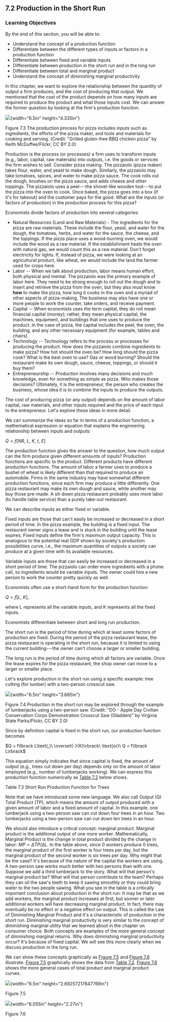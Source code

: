 ## 7.2 Production in the Short Run

### Learning Objectives

By the end of this section, you will be able to:

-   Understand the concept of a production function
-   Differentiate between the different types of inputs or factors in a
    production function
-   Differentiate between fixed and variable inputs
-   Differentiate between production in the short run and in the long
    run
-   Differentiate between total and marginal product
-   Understand the concept of diminishing marginal productivity

In this chapter, we want to explore the relationship between the
quantity of output a firm produces, and the cost of producing that
output. We mentioned that the cost of the product depends on how many
inputs are required to produce the product and what those inputs cost.
We can answer the former question by looking at the firm's production
function.

![](media/rId22.jpeg){width="6.5in" height="4.335in"}

Figure 7.3 The production process for pizza includes inputs such as
ingredients, the efforts of the pizza maker, and tools and materials for
cooking and serving. (Credit: "Grilled gluten-free BBQ chicken pizza" by
Keith McDuffee/Flickr, CC BY 2.0)

Production is the process (or processes) a firm uses to transform inputs
(e.g., labor, capital, raw materials) into outputs, i.e. the goods or
services the firm wishes to sell. Consider pizza making. The pizzaiolo
(pizza maker) takes flour, water, and yeast to make dough. Similarly,
the pizzaiolo may take tomatoes, spices, and water to make pizza sauce.
The cook rolls out the dough, brushes on the pizza sauce, and adds
cheese and other toppings. The pizzaiolo uses a peel---the shovel-like
wooden tool---to put the pizza into the oven to cook. Once baked, the
pizza goes into a box (if it's for takeout) and the customer pays for
the good. What are the inputs (or factors of production) in the
production process for this pizza?

Economists divide factors of production into several categories:

-   Natural Resources (Land and Raw Materials) - The ingredients for the
    pizza are raw materials. These include the flour, yeast, and water
    for the dough, the tomatoes, herbs, and water for the sauce, the
    cheese, and the toppings. If the pizza place uses a wood-burning
    oven, we would include the wood as a raw material. If the
    establishment heats the oven with natural gas, we would count this
    as a raw material. Don't forget electricity for lights. If, instead
    of pizza, we were looking at an agricultural product, like wheat, we
    would include the land the farmer used for crops here.
-   Labor -- When we talk about production, labor means human effort,
    both physical and mental. The pizzaiolo was the primary example of
    labor here. They need to be strong enough to roll out the dough and
    to insert and retrieve the pizza from the oven, but they also must
    know **how** to make the pizza, how long it cooks in the oven and a
    myriad of other aspects of pizza-making. The business may also have
    one or more people to work the counter, take orders, and receive
    payment.
-   Capital -- When economists uses the term capital, they do not mean
    financial capital (money); rather, they mean physical capital, the
    machines, equipment, and buildings that one uses to produce the
    product. In the case of pizza, the capital includes the peel, the
    oven, the building, and any other necessary equipment (for example,
    tables and chairs).
-   Technology -- Technology refers to the process or processes for
    producing the product. How does the pizzaiolo combine ingredients to
    make pizza? How hot should the oven be? How long should the pizza
    cook? What is the best oven to use? Gas or wood burning? Should the
    restaurant make its own dough, sauce, cheese, toppings, or should it
    buy them?
-   Entrepreneurship -- Production involves many decisions and much
    knowledge, even for something as simple as pizza. Who makes those
    decisions? Ultimately, it is the entrepreneur, the person who
    creates the business, whose idea it is to combine the inputs to
    produce the outputs.

The cost of producing pizza (or any output) depends on the amount of
labor capital, raw materials, and other inputs required and the price of
each input to the entrepreneur. Let's explore these ideas in more
detail.

We can summarize the ideas so far in terms of a production function, a
mathematical expression or equation that explains the engineering
relationship between inputs and outputs:

$Q = f\left\lbrack NR\text{,}\ L\text{,}\ K\text{,}\ t\text{,}\ E \right\rbrack$

The production function gives the answer to the question, how much
output can the firm produce given different amounts of inputs?
Production functions are specific to the product. Different products
have different production functions. The amount of labor a farmer uses
to produce a bushel of wheat is likely different than that required to
produce an automobile. Firms in the same industry may have somewhat
different production functions, since each firm may produce a little
differently. One pizza restaurant may make its own dough and sauce,
while another may buy those pre-made. A sit-down pizza restaurant
probably uses more labor (to handle table service) than a purely
take-out restaurant.

We can describe inputs as either fixed or variable.

Fixed inputs are those that can't easily be increased or decreased in a
short period of time. In the pizza example, the building is a fixed
input. The restaurant owner signs a lease and is stuck in the building
until the lease expires. Fixed inputs define the firm's maximum output
capacity. This is analogous to the potential real GDP shown by society's
production possibilities curve, i.e., the maximum quantities of outputs
a society can produce at a given time with its available resources.

Variable inputs are those that can easily be increased or decreased in a
short period of time. The pizzaiolo can order more ingredients with a
phone call, so ingredients would be variable inputs. The owner could
hire a new person to work the counter pretty quickly as well.

Economists often use a short-hand form for the production function:

$Q = f\left\lbrack L\text{,}\ K \right\rbrack\text{,}$

where L represents all the variable inputs, and K represents all the
fixed inputs.

Economists differentiate between short and long run production.

The short run is the period of time during which at least some factors
of production are fixed. During the period of the pizza restaurant
lease, the pizza restaurant is operating in the short run, because it is
limited to using the current building---the owner can't choose a larger
or smaller building.

The long run is the period of time during which all factors are
variable. Once the lease expires for the pizza restaurant, the shop
owner can move to a larger or smaller place.

Let's explore production in the short run using a specific example: tree
cutting (for lumber) with a two-person crosscut saw.

![](media/rId38.jpeg){width="6.5in" height="3.685in"}

Figure 7.4 Production in the short run may be explored through the
example of lumberjacks using a two-person saw. (Credit: "DO - Apple Day
Civilian Conservation Corps Demonstration Crosscut Saw (Gladden)" by
Virginia State Parks/Flickr, CC BY 2.0)

Since by definition capital is fixed in the short run, our production
function becomes

$Q = f\lbrack L\text{,}\ \overset{-}{K}\rbrack\ \text{or}\ Q = f\lbrack L\rbrack$

This equation simply indicates that since capital is fixed, the amount
of output (e.g., trees cut down per day) depends only on the amount of
labor employed (e.g., number of lumberjacks working). We can express
this production function numerically as [Table 7.2](#eip-600) below
shows.

Table 7.2 Short Run Production Function for Trees

Note that we have introduced some new language. We also call Output (Q)
Total Product (TP), which means the amount of output produced with a
given amount of labor and a fixed amount of capital. In this example,
one lumberjack using a two-person saw can cut down four trees in an
hour. Two lumberjacks using a two-person saw can cut down ten trees in
an hour.

We should also introduce a critical concept: marginal product. Marginal
product is the additional output of one more worker. Mathematically,
Marginal Product is the change in total product divided by the change in
labor: $MP = \Delta TP/\Delta L$. In the table above, since 0 workers
produce 0 trees, the marginal product of the first worker is four trees
per day, but the marginal product of the second worker is six trees per
day. Why might that be the case? It's because of the nature of the
capital the workers are using. A two-person saw works much better with
two persons than with one. Suppose we add a third lumberjack to the
story. What will that person's marginal product be? What will that
person contribute to the team? Perhaps they can oil the saw\'s teeth to
keep it sawing smoothly or they could bring water to the two people
sawing. What you see in the table is a critically important conclusion
about production in the short run: It may be that as we add workers, the
marginal product increases at first, but sooner or later additional
workers will have decreasing marginal product. In fact, there may
eventually be no effect or a negative effect on output. This is called
the Law of Diminishing Marginal Product and it's a characteristic of
production in the short run. Diminishing marginal productivity is very
similar to the concept of diminishing marginal utility that we learned
about in the chapter on consumer choice. Both concepts are examples of
the more general concept of diminishing marginal returns. Why does
diminishing marginal productivity occur? It's because of fixed capital.
We will see this more clearly when we discuss production in the long
run.

We can show these concepts graphically as [Figure
7.5](#fs-id1169820082704) and [Figure 7.6](#fs-id1169819510579)
illustrate. [Figure 7.5](#fs-id1169820082704) graphically shows the data
from [Table 7.2](#eip-600). [Figure 7.6](#fs-id1169819510579) shows the
more general cases of total product and marginal product curves.

![](media/rId43.jpeg){width="6.5in" height="2.69257217847769in"}

Figure 7.5

![](media/rId45.jpeg){width="6.055in" height="2.27in"}

Figure 7.6
